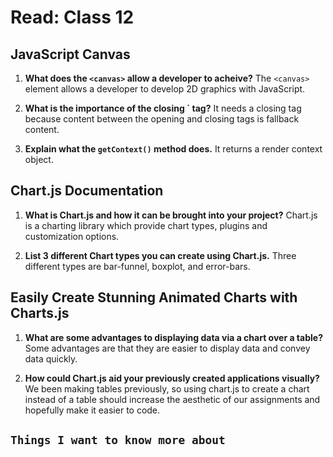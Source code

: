 # Read: Class 12

## JavaScript Canvas

1. **What does the `<canvas>` allow a developer to acheive?** The `<canvas>` element allows a developer to develop 2D graphics with JavaScript.

2. **What is the importance of the closing `</canvas> tag?** It needs a closing tag because content between the opening and closing tags is fallback content.

3. **Explain what the `getContext()` method does.** It returns a render context object.

## Chart.js Documentation

1. **What is Chart.js and how it can be brought into your project?** Chart.js is a charting library which provide chart types, plugins and customization options.

2. **List 3 different Chart types you can create using Chart.js.** Three different types are bar-funnel, boxplot, and error-bars.

## Easily Create Stunning Animated Charts with Charts.js

1. **What are some advantages to displaying data via a chart over a table?** Some advantages are that they are easier to display data and convey data quickly.

2. **How could Chart.js aid your previously created applications visually?** We been making tables previously, so using chart.js to create a chart instead of a table should increase the aesthetic of our assignments and hopefully make it easier to code.

## `Things I want to know more about`
